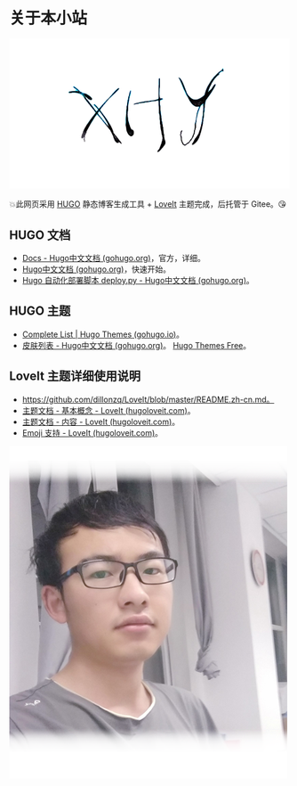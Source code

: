 # 关于本小站


![XHY](XHY.png)



:boom:此网页采用 [HUGO](https://gohugo.io/) 静态博客生成工具 + [LoveIt](https://github.com/dillonzq/LoveIt) 主题完成，后托管于 Gitee。:kissing_heart:

## HUGO 文档

- [Docs - Hugo中文文档 (gohugo.org)](https://www.gohugo.org/doc/)，官方，详细。
- [Hugo中文文档 (gohugo.org)](https://www.gohugo.org/)，快速开始。
- [Hugo 自动化部署脚本 deploy.py - Hugo中文文档 (gohugo.org)](https://www.gohugo.org/2015/11/21/hugo-deploy-script/)。

## HUGO 主题

- [Complete List | Hugo Themes (gohugo.io)](https://themes.gohugo.io/)。
- [皮肤列表 - Hugo中文文档 (gohugo.org)](https://www.gohugo.org/theme/)。
  [Hugo Themes Free](https://hugothemesfree.com/)。

## LoveIt 主题详细使用说明

- https://github.com/dillonzq/LoveIt/blob/master/README.zh-cn.md。
- [主题文档 - 基本概念 - LoveIt (hugoloveit.com)](https://hugoloveit.com/zh-cn/theme-documentation-basics/)。
- [主题文档 - 内容 - LoveIt (hugoloveit.com)](https://hugoloveit.com/zh-cn/theme-documentation-content/)。
- [Emoji 支持 - LoveIt (hugoloveit.com)](https://hugoloveit.com/zh-cn/emoji-support/)。

![me](me.png)
